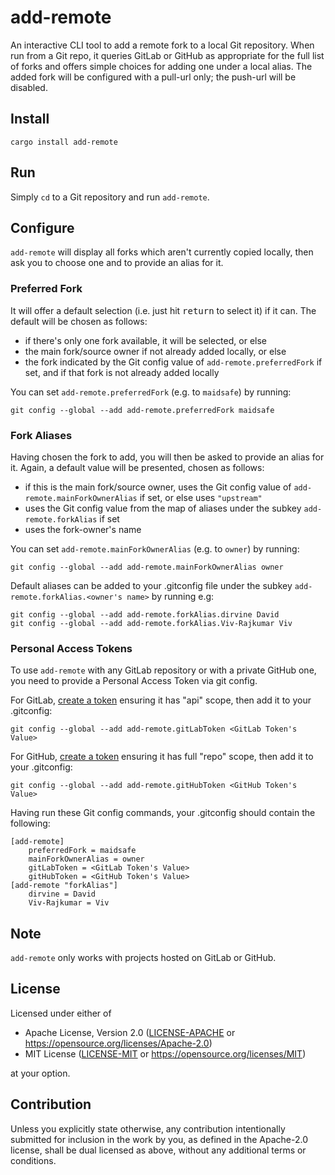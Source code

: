 # add-remote

An interactive CLI tool to add a remote fork to a local Git repository.  When run from a Git repo,
it queries GitLab or GitHub as appropriate for the full list of forks and offers simple choices for
adding one under a local alias.  The added fork will be configured with a pull-url only; the
push-url will be disabled.

## Install

```
cargo install add-remote
```

## Run

Simply `cd` to a Git repository and run `add-remote`.

## Configure

`add-remote` will display all forks which aren't currently copied locally, then ask you to choose
one and to provide an alias for it.

### Preferred Fork

It will offer a default selection (i.e. just hit <kbd>return</kbd> to select it) if it can.  The
default will be chosen as follows:

* if there's only one fork available, it will be selected, or else
* the main fork/source owner if not already added locally, or else
* the fork indicated by the Git config value of `add-remote.preferredFork` if set, and if that fork
is not already added locally

You can set `add-remote.preferredFork` (e.g. to `maidsafe`) by running:

```
git config --global --add add-remote.preferredFork maidsafe
```

### Fork Aliases

Having chosen the fork to add, you will then be asked to provide an alias for it.  Again, a default
value will be presented, chosen as follows:

* if this is the main fork/source owner, uses the Git config value of
`add-remote.mainForkOwnerAlias` if set, or else uses `"upstream"`
* uses the Git config value from the map of aliases under the subkey `add-remote.forkAlias` if set
* uses the fork-owner's name

You can set `add-remote.mainForkOwnerAlias` (e.g. to `owner`) by running:

```
git config --global --add add-remote.mainForkOwnerAlias owner
```

Default aliases can be added to your .gitconfig file under the subkey
`add-remote.forkAlias.<owner's name>` by running e.g:

```
git config --global --add add-remote.forkAlias.dirvine David
git config --global --add add-remote.forkAlias.Viv-Rajkumar Viv
```

### Personal Access Tokens

To use `add-remote` with any GitLab repository or with a private GitHub one, you need to provide a
Personal Access Token via git config.

For GitLab, [create a token](https://gitlab.com/profile/personal_access_tokens) ensuring it has
"api" scope, then add it to your .gitconfig:

```
git config --global --add add-remote.gitLabToken <GitLab Token's Value>
```

For GitHub, [create a token](https://github.com/settings/tokens) ensuring it has full "repo" scope,
then add it to your .gitconfig:

```
git config --global --add add-remote.gitHubToken <GitHub Token's Value>
```

Having run these Git config commands, your .gitconfig should contain the following:

```
[add-remote]
    preferredFork = maidsafe
    mainForkOwnerAlias = owner
    gitLabToken = <GitLab Token's Value>
    gitHubToken = <GitHub Token's Value>
[add-remote "forkAlias"]
    dirvine = David
    Viv-Rajkumar = Viv
```

## Note

`add-remote` only works with projects hosted on GitLab or GitHub.

## License

Licensed under either of

* Apache License, Version 2.0 ([LICENSE-APACHE](LICENSE-APACHE) or https://opensource.org/licenses/Apache-2.0)
* MIT License ([LICENSE-MIT](LICENSE-MIT) or https://opensource.org/licenses/MIT)

at your option.

## Contribution

Unless you explicitly state otherwise, any contribution intentionally submitted for inclusion in the
work by you, as defined in the Apache-2.0 license, shall be dual licensed as above, without any
additional terms or conditions.
